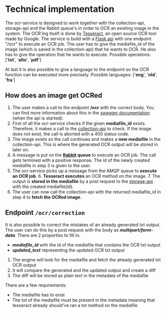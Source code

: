 # Technical implementation

The ocr-service is designed to work together with the collection-api, storage-api 
and the Rabbit queue's in order to OCR an existing image in the system. 
The OCR'ing itself is done by [Tesseract](https://tesseract-ocr.github.io/), an open source OCR tool made by Google.
The service is build with a [Flask api](https://flask.palletsprojects.com/en/2.2.x/) with one endpoint "/ocr" to execute an OCR job.
The user has to give the mediafile_id of the image (which is saved in the collection-api) that he wants to OCR. 
He also has to give the operation that he wants to execute. 
Possible operations: ['**txt**', '**alto**', '**pdf**']

At last it is also possible to give a language to the endpoint so 
the OCR function can be executed more precisely.
Possible languages: ['**eng**', '**nld**', '**fra**']


## How does an image get OCRed
1. The user makes a call to the endpoint **/ocr** with the correct body. 
You can find more information about this in the [swagger documentation](http://ocr-service.dams.localhost:8100/api/docs/) (when the api is started):
2. First of all the ocr-service checks if the given **mediafile_id** exists. Therefore, it
makes a call to the [collection-api](https://gitlab.inuits.io/rnd/inuits/dams/inuits-dams-collection) to check. If the image does not exist,
the call is aborted with a 400 status code.
3. The image exists so the call continues and makes a **new mediafile** in the collection-api.
This is where the generated OCR output will be stored in later on.
4. A message is put on the **[Rabbit](https://www.rabbitmq.com/) queue** to execute an OCR job. The call gets termined with a 
positive response. The id of the newly created mediafile in step 3 is given to the user.
5. The ocr-service picks up a message from the AMQP queue to **execute an OCR job**.
   6. **Tesseract executes** an OCR method on the image.
   7. The output is **stored in the mediafile** by a post request to the [storage-api](https://gitlab.inuits.io/rnd/inuits/dams/inuits-dams-storage) with the created mediafile(id).
8. The user can now call the collection-api with the returned mediafile_id in step 4 to **fetch the OCRed image**.


## Endpoint ```/ocr/correction``` 

It is also possible to correct the mistakes of an already generated txt output.
The user can do this by a post request with the body as ***multipart/form-data***.
There are 2 properties to fill in:
- ***mediafile_id*** with the id of the mediafile that contains the OCR txt output
- ***updated_text*** representing the updated OCR txt output

1. The engine will look for the mediafile and fetch the already generated txt OCR output
2. It will compare the generated and the updated output and create a diff
3. The diff will be stored as plain text in the metadata of the mediafile

There are a few requirements:
- The mediafile has to exist
- The txt of the mediafile must be present in the metadata meaning that tesseract already should've ran a txt method on the mediafile